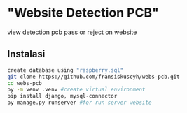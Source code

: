 <h1>"Website Detection PCB"</h1>

<p>view detection pcb pass or reject on website</p>



## Instalasi
```bash
create database using "raspberry.sql"
git clone https://github.com/fransiskuscyh/webs-pcb.git
cd webs-pcb
py -m venv .venv #create virtual environment
pip install django, mysql-connector
py manage.py runserver #for run server website
